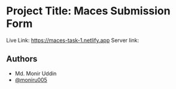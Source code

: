 
# Project Title: Maces Submission Form

Live Link: https://maces-task-1.netlify.app
Server link: 

## Authors
- Md. Monir Uddin
- [@moniru005](https://www.github.com/moniru005)

